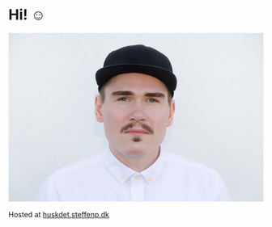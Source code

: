 # Hi! ☺

![Steffen](assets/profile.png)

Hosted at [huskdet.steffenp.dk](https://huskdet.steffenp.dk/)

